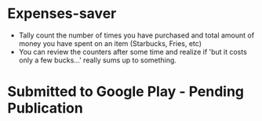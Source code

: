 # Expenses-saver
- Tally count the number of times you have purchased and total amount of money you have spent on an item (Starbucks, Fries, etc)
- You can review the counters after some time and realize if 'but it costs only a few bucks...' really sums up to something.

# Submitted to Google Play - Pending Publication
